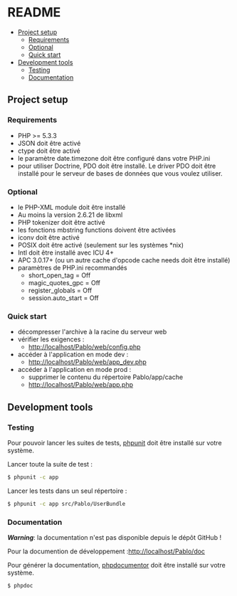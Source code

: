 README
======

- [Project setup](#project-setup)
  - [Requirements](#requirements)
  - [Optional](#optional)
  - [Quick start](#quick-start)
- [Development tools](#development-tools)
  - [Testing](#testing)
  - [Documentation](#documentation)

Project setup
-------------

### Requirements

- PHP >= 5.3.3
- JSON doit être activé
- ctype doit être activé
- le paramètre date.timezone doit être configuré dans votre PHP.ini
- pour utiliser Doctrine, PDO doit être installé. Le driver PDO doit être installé pour le serveur de bases de données que vous voulez utiliser.

### Optional
- le PHP-XML module doit être installé
- Au moins la version 2.6.21 de libxml
- PHP tokenizer doit être activé
- les fonctions mbstring functions doivent être activées
- iconv doit être activé
- POSIX doit être activé (seulement sur les systèmes *nix)
- Intl doit être installé avec ICU 4+
- APC 3.0.17+ (ou un autre cache d'opcode cache needs doit être installé)
- paramètres de PHP.ini recommandés
  - short_open_tag = Off
  - magic_quotes_gpc = Off
  - register_globals = Off
  - session.auto_start = Off

### Quick start
- décompresser l'archive à la racine du serveur web
- vérifier les exigences :
  - [http://localhost/Pablo/web/config.php][1]
- accéder à l'application en mode dev :
  - [http://localhost/Pablo/web/app_dev.php][2]
- accéder à l'application en mode prod :
  - supprimer le contenu du répertoire Pablo/app/cache
  - [http://localhost/Pablo/web/app.php][3]

Development tools
-----------------

### Testing

Pour pouvoir lancer les suites de tests, [phpunit][4] doit être installé sur votre système.

Lancer toute la suite de test :

```sh
$ phpunit -c app
```
Lancer les tests dans un seul répertoire :
```sh
$ phpunit -c app src/Pablo/UserBundle
```

### Documentation

***Warning***: la documentation n'est pas disponible depuis le dépôt GitHub !

Pour la documention de développement :[http://localhost/Pablo/doc][5]

Pour générer la documentation, [phpdocumentor][5] doit être installé sur votre système.

```sh
$ phpdoc
```
[1]: http://localhost/Pablo/web/config.php
[2]: http://localhost/Pablo/web/app_dev.php
[3]: http://localhost/Pablo/web/app.php
[4]: http://www.phpunit.de/manual/current/en/index.html
[5]: http://localhost/Pablo/doc
[6]: http://www.phpdoc.org/docs/latest/for-users/installation.html